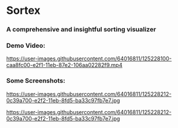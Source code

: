 # Sortex

### A comprehensive and insightful sorting visualizer

### Demo Video:

https://user-images.githubusercontent.com/64016811/125228100-caa8fc00-e2f1-11eb-87e2-106aa02282f9.mp4

### Some Screenshots:

https://user-images.githubusercontent.com/64016811/125228212-0c39a700-e2f2-11eb-8fd5-ba33c97fb7e7.jpg

https://user-images.githubusercontent.com/64016811/125228212-0c39a700-e2f2-11eb-8fd5-ba33c97fb7e7.jpg

